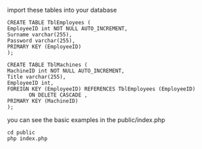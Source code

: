import these tables into your database
```
CREATE TABLE TblEmployees (
EmployeeID int NOT NULL AUTO_INCREMENT,
Surname varchar(255),
Password varchar(255),
PRIMARY KEY (EmployeeID)
);
```
```
CREATE TABLE TblMachines (
MachineID int NOT NULL AUTO_INCREMENT,
Title varchar(255),
EmployeeID int,
FOREIGN KEY (EmployeeID) REFERENCES TblEmployees (EmployeeID)
       ON DELETE CASCADE ,
PRIMARY KEY (MachineID)
);
```
you can see the basic examples in the public/index.php
```
cd public
php index.php
```
